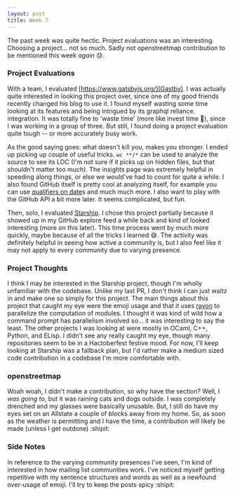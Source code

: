 ```yaml
---
layout: post
title: Week 7
---
```


The past week was quite hectic. Project evaluations was an interesting. Choosing a project... not so much. Sadly not openstreetmap contribution to be mentioned this week *again* :sweat:.

### Project Evaluations
With a team, I evaluated [https://www.gatsbyjs.org/](Gastby). I was actually quite interested in looking this project over, since one of my good friends recently changed his blog to use it. I found myself wasting some time looking at its features and being intrigued by its graphql reliance. integration. It was totally fine to 'waste time' (more like invest time :eyes:), since I was working in a group of three. But still, I found doing a project evaluation quite tough -- or more accurately busy work.

As the good saying goes: what doesn't kill you, makes you stronger. I ended up picking up couple of useful tricks. `wc **/*` can be used to analyze the source to see its LOC (I'm not sure if it picks up on hidden files, but that shouldn't matter too much). The insights page was extremely helpful in speeding along things, or else we would've had to count for quite a while. I also found GitHub itself is pretty cool at analyzing itself, for example you can use [qualifiers on date](https://help.github.com/en/articles/searching-issues-and-pull-requests#search-by-when-an-issue-or-pull-request-was-created-or-last-updated)s and much much more. I also want to play with the GitHub API a bit more later. It seems complicated, but fun.

Then, solo, I evaluated [Starship](https://github.com/starship/starship). I chose this project partially because it showed up in my GitHub explore feed a while back and kind of looked interesting (more on this later). This time process went by much more quickly, maybe because of all the tricks I learned :sweat_smile:. The activity was definitely helpful in seeing how active a community is, but I also feel like it may not apply to every community due to varying presence.

### Project Thoughts
I think I may be interested in the Starship project, though I'm wholly unfamiliar with the codebase. Unlike my last PR, I don't think I can just waltz in and make one so simply for this project. The main things about this project that caught my eye were the emoji usage and that it uses [rayon](https://crates.io/crates/rayon) to parallelize the computation of modules. I thought it was kind of wild how a command prompt has parallelism involved so... it was interesting to say the least. The other projects I was looking at were mostly in OCaml, C++, Python, and ELisp. I didn't see any really caught my eye, though many repositories seem to be in a Hactoberfest festive mood. For now, I'll keep looking at Starship was a fallback plan, but I'd rather make a medium sized code contribution in a codebase I'm more comfortable with.

### openstreetmap
Woah woah, I didn't make a contribution, so why have the section? Well, I *was going to*, but it was raining cats and dogs outside. I was completely drenched and my glasses were basically unusable. But, I still do have my eyes set on an Allstate a couple of blocks away from my home. So, as soon as the weather is permitting and I have the time, a contribution will likely be made (unless I get outdone) :shipit:

### Side Notes
In reference to the varying community presences I've seen, I'm kind of interested in how mailing list communities work. I've noticed myself getting repetitive with my sentence structures and words as well as a newfound over-usage of emoji. I'll try to keep the posts spicy :shipit:
